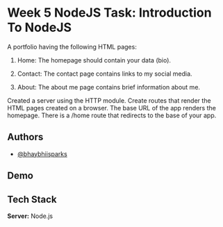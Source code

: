 
# Week 5 NodeJS Task: Introduction To NodeJS

A portfolio having the following HTML pages:
1. Home: The homepage should contain your data (bio).

2. Contact: The contact page contains links to my social media.

3. About: The about me page contains brief information about me.

 Created a server using the HTTP module.
 Create routes that render the HTML pages created on a browser.
The base URL of the app renders the homepage.
There is a /home route that redirects to the base of your app.




## Authors

- [@bhaybhiisparks](https://github.com/Bhaybhiisparks)



## Demo




## Tech Stack

**Server:** Node.js



